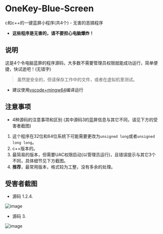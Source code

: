 # OneKey-Blue-Screen
c和c++的一键蓝屏小程序(共4个) - 无害的恶搞程序

- **这些程序是无害的，请不要担心电脑爆炸！**

说明
---
这是4个令电脑蓝屏的程序源码，大多数不需要管理员权限就能成功运行，简单便捷，快试逝吧！(无错字)

> 虽然是安全的，但请保存工作中的文件，或者在虚拟机里测试。

- 建议使用[vscode+mingw64](https://code.visualstudio.com/docs/cpp/config-mingw)编译运行

注意事项
---
- 4种源码的注意事项和区别 (其中源码3的蓝屏信息与其它不同，请见下方的受害者截图)
1. 这个程序在32位和64位系统下可能需要更改为`unsigned long`或者`unsigned long long`。
2. c++版本的。
3. 最简易的版本，但需要UAC权限启动(以管理员运行)，且错误提示与其它3个不同，具体细节见下方截图。
4. **推荐**，最常用版本，格式较为工整，没有多余的处理。

受害者截图
---
- 源码 1.2.4.

![image](https://user-images.githubusercontent.com/59364024/157046639-b463cf75-5b72-49d7-b8bb-ac4c068570ab.png)

- 源码 3.

![image](https://user-images.githubusercontent.com/59364024/157046682-53d0f714-335f-4ead-aa49-b4fff39cc7ca.png)
